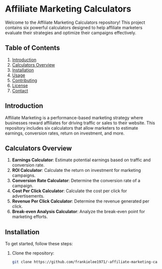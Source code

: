 # Affiliate Marketing Calculators

Welcome to the Affiliate Marketing Calculators repository! This project contains six powerful calculators designed to help affiliate marketers evaluate their strategies and optimize their campaigns effectively.

## Table of Contents
1. [Introduction](#introduction)
2. [Calculators Overview](#calculators-overview)
3. [Installation](#installation)
4. [Usage](#usage)
5. [Contributing](#contributing)
6. [License](#license)
7. [Contact](#contact)

## Introduction
Affiliate Marketing is a performance-based marketing strategy where businesses reward affiliates for driving traffic or sales to their website. This repository includes six calculators that allow marketers to estimate earnings, conversion rates, return on investment, and more.

## Calculators Overview
1. **Earnings Calculator**: Estimate potential earnings based on traffic and conversion rate.
2. **ROI Calculator**: Calculate the return on investment for marketing campaigns.
3. **Conversion Rate Calculator**: Determine the conversion rate of a campaign.
4. **Cost Per Click Calculator**: Calculate the cost per click for advertisements.
5. **Revenue Per Click Calculator**: Determine the revenue generated per click.
6. **Break-even Analysis Calculator**: Analyze the break-even point for marketing efforts.

## Installation
To get started, follow these steps:
1. Clone the repository:
   ```bash
   git clone https://github.com/frankielee1971/-affiliate-marketing-calculators.git
